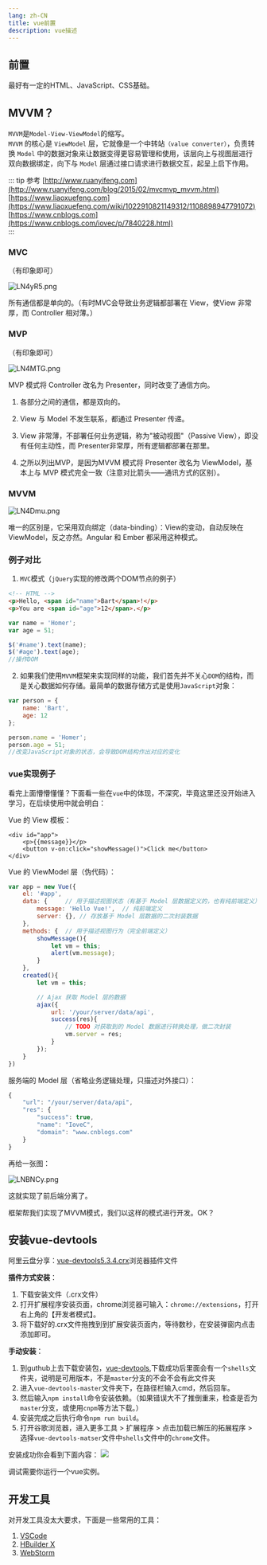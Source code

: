 ```yaml
---
lang: zh-CN
title: vue前置
description: vue描述
---
```


## 前置

最好有一定的HTML、JavaScript、CSS基础。

## MVVM？

`MVVM`是`Model-View-ViewModel`的缩写。<br>
`MVVM` 的核心是 `ViewModel` 层，它就像是一个中转站`（value converter）`，负责转换 `Model` 中的数据对象来让数据变得更容易管理和使用，该层向上与视图层进行双向数据绑定，向下与 `Model` 层通过接口请求进行数据交互，起呈上启下作用。

::: tip 参考
[http://www.ruanyifeng.com](http://www.ruanyifeng.com/blog/2015/02/mvcmvp_mvvm.html)<br>
[https://www.liaoxuefeng.com](https://www.liaoxuefeng.com/wiki/1022910821149312/1108898947791072)<br>
[https://www.cnblogs.com](https://www.cnblogs.com/iovec/p/7840228.html)<br>
:::

### MVC
（有印象即可）

![LN4yR5.png](https://s6.jpg.cm/2022/01/04/LN4yR5.png)

所有通信都是单向的。（有时MVC会导致业务逻辑都部署在 View，使View 非常厚，而 Controller 相对薄。）

### MVP
（有印象即可）

![LN4MTG.png](https://s6.jpg.cm/2022/01/04/LN4MTG.png)

MVP 模式将 Controller 改名为 Presenter，同时改变了通信方向。
1. 各部分之间的通信，都是双向的。

2. View 与 Model 不发生联系，都通过 Presenter 传递。

3. View 非常薄，不部署任何业务逻辑，称为"被动视图"（Passive View），即没有任何主动性，而 Presenter非常厚，所有逻辑都部署在那里。

4. 之所以列出MVP，是因为MVVM 模式将 Presenter 改名为 ViewModel，基本上与 MVP 模式完全一致（注意对比箭头——通讯方式的区别）。

### MVVM

![LN4Dmu.png](https://s6.jpg.cm/2022/01/04/LN4Dmu.png)

唯一的区别是，它采用双向绑定（data-binding）：View的变动，自动反映在 ViewModel，反之亦然。Angular 和 Ember 都采用这种模式。

### 例子对比

1. `MVC`模式（`jQuery`实现的修改两个DOM节点的例子）

```html
<!-- HTML -->
<p>Hello, <span id="name">Bart</span>!</p>
<p>You are <span id="age">12</span>.</p>
```
```js
var name = 'Homer';
var age = 51;

$('#name').text(name);
$('#age').text(age);
//操作DOM
```

2. 如果我们使用`MVVM`框架来实现同样的功能，我们首先并不关心`DOM`的结构，而是关心数据如何存储。最简单的数据存储方式是使用`JavaScript`对象：

```js
var person = {
    name: 'Bart',
    age: 12
};

person.name = 'Homer';
person.age = 51;
//改变JavaScript对象的状态，会导致DOM结构作出对应的变化
```

### vue实现例子

看完上面懵懵懂懂？下面看一些在`vue`中的体现，不深究，毕竟这里还没开始进入学习，在后续使用中就会明白：

Vue 的 View 模板：

```vue
<div id="app">
    <p>{{message}}</p>
    <button v-on:click="showMessage()">Click me</button>
</div>
```

Vue 的 ViewModel 层（伪代码）：

```js
var app = new Vue({
    el: '#app',
    data: {     // 用于描述视图状态（有基于 Model 层数据定义的，也有纯前端定义）
        message: 'Hello Vue!',  // 纯前端定义
        server: {}, // 存放基于 Model 层数据的二次封装数据
    },
    methods: {  // 用于描述视图行为（完全前端定义）
        showMessage(){
            let vm = this;
            alert(vm.message);
        }
    },
    created(){
        let vm = this;

        // Ajax 获取 Model 层的数据
        ajax({
            url: '/your/server/data/api',
            success(res){
                // TODO 对获取到的 Model 数据进行转换处理，做二次封装
                vm.server = res;
            }
        });
    }
})
```

服务端的 Model 层（省略业务逻辑处理，只描述对外接口）：

```js
{
    "url": "/your/server/data/api",
    "res": {
        "success": true,
        "name": "IoveC",
        "domain": "www.cnblogs.com"
    }
}
```

再给一张图：

![LNBNCy.png](https://s6.jpg.cm/2022/01/04/LNBNCy.png)

这就实现了前后端分离了。

框架帮我们实现了MVVM模式，我们以这样的模式进行开发。OK？

## 安装vue-devtools

阿里云盘分享：[vue-devtools5.3.4.crx](https://www.aliyundrive.com/s/xcqqvUnWqeV)浏览器插件文件

**插件方式安装**：
 1. 下载安装文件（.crx文件）
 2. 打开扩展程序安装页面，chrome浏览器可输入：`chrome://extensions`，打开右上角的【开发者模式】。
 3. 将下载好的.crx文件拖拽到到扩展安装页面内，等待数秒，在安装弹窗内点击添加即可。



 **手动安装**：

1. 到guthub上去下载安装包，[vue-devtools](https://github.com/vuejs/vue-devtools/tree/master),下载成功后里面会有一个`shells`文件夹，说明是可用版本，不是`master`分支的不会不会有此文件夹
2. 进入`vue-devtools-master`文件夹下，在路径栏输入cmd，然后回车。
3. 然后输入`npm install`命令安装依赖。（如果错误大不了推倒重来，检查是否为`master`分支，或使用`cnpm`等方法下载。）
4. 安装完成之后执行命令`npm run build`。
5. 打开谷歌浏览器，进入更多工具 > 扩展程序 > 点击加载已解压的拓展程序 > 选择`vue-devtools-matser`文件中`shells`文件中的`chrome`文件。

安装成功你会看到下面内容：
![](https://s2.loli.net/2022/01/07/iAPnmWhQY7aOBVE.png)

调试需要你运行一个vue实例。

## 开发工具

对开发工具没太大要求，下面是一些常用的工具：

1. [VSCode](https://code.visualstudio.com/)
2. [HBuilder X](https://www.dcloud.io/hbuilderx.html)
3. [WebStorm](https://www.jetbrains.com/webstorm/)